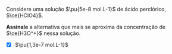 Considere uma solução $\pu{5e-8 mol.L-1}$ de ácido perclórico, $\ce{HClO4}$.

**Assinale** a alternativa que mais se aproxima da concentração de $\ce{H3O^+}$ nessa solução.

- [x] $\pu{1,3e-7 mol.L-1}$



